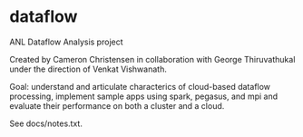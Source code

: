 # dataflow
ANL Dataflow Analysis project

Created by Cameron Christensen in collaboration with George Thiruvathukal under the direction of Venkat Vishwanath.

Goal: understand and articulate characterics of cloud-based dataflow processing, implement sample apps using spark, pegasus, and mpi and evaluate their performance on both a cluster and a cloud.

See docs/notes.txt.
